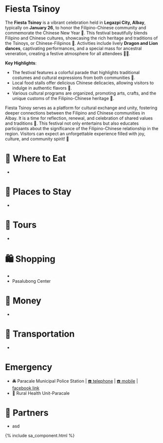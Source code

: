 # Fiesta Tsinoy

The **Fiesta Tsinoy** is a vibrant celebration held in **Legazpi City, Albay**, typically on **January 26**, to honor the Filipino-Chinese community and commemorate the Chinese New Year 🎉. This festival beautifully blends Filipino and Chinese cultures, showcasing the rich heritage and traditions of the Tsinoys, or Chinese-Filipinos 🌟. Activities include lively **Dragon and Lion dances**, captivating performances, and a special mass for ancestral veneration, creating a festive atmosphere for all attendees 🐉🦁.

**Key Highlights**:

- The festival features a colorful parade that highlights traditional costumes and cultural expressions from both communities 💃.
- Local food stalls offer delicious Chinese delicacies, allowing visitors to indulge in authentic flavors 🍜.
- Various cultural programs are organized, promoting arts, crafts, and the unique customs of the Filipino-Chinese heritage 🎨.

Fiesta Tsinoy serves as a platform for cultural exchange and unity, fostering deeper connections between the Filipino and Chinese communities in Albay. It is a time for reflection, renewal, and celebration of shared values and traditions 🌈. This festival not only entertains but also educates participants about the significance of the Filipino-Chinese relationship in the region. Visitors can expect an unforgettable experience filled with joy, culture, and community spirit! 🎊

# 🍔 Where to Eat

-

# 🛌 Places to Stay

-

# 🚐 Tours

-

# 🛍️ Shopping

-
- Pasalubong Center

# 🏧 Money

-

# 🚌 Transportation

-

# Emergency

- 🚔 Paracale Municipal Police Station | [☎️ telephone](tel:+639985985960) | [☎️ mobile](tel:+639176222584) | [<img src="https://www.facebook.com/favicon.ico" width="15" height="15" /> facebook link](https://www.facebook.com/paracalempscnppo)
- 🏥 Rural Health Unit-Paracale

# 🔗 Partners

- asd

{% include sa_component.html %}
